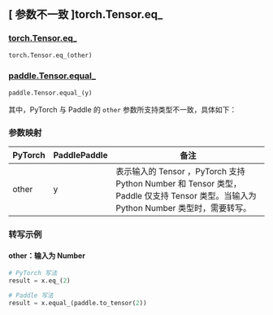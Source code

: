 ## [ 参数不一致 ]torch.Tensor.eq_

### [torch.Tensor.eq_](https://pytorch.org/docs/stable/generated/torch.Tensor.eq_.html)

```python
torch.Tensor.eq_(other)
```

### [paddle.Tensor.equal_]()

```python
paddle.Tensor.equal_(y)
```

其中，PyTorch 与 Paddle 的 `other` 参数所支持类型不一致，具体如下：

### 参数映射
| PyTorch                          | PaddlePaddle                 | 备注                                                   |
|----------------------------------|------------------------------| ------------------------------------------------------ |
| other  |  y  | 表示输入的 Tensor ，PyTorch 支持 Python Number 和 Tensor 类型， Paddle 仅支持 Tensor 类型。当输入为 Python Number 类型时，需要转写。  |

### 转写示例
#### other：输入为 Number
```python
# PyTorch 写法
result = x.eq_(2)

# Paddle 写法
result = x.equal_(paddle.to_tensor(2))
```
